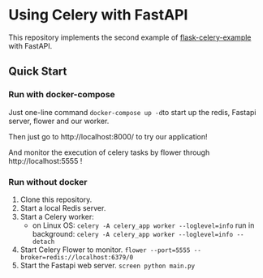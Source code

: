 Using Celery with FastAPI
========

This repository implements the second example of [flask-celery-example](https://github.com/miguelgrinberg/flask-celery-example.git) with FastAPI.

Quick Start
-----------
### Run with docker-compose
Just one-line command ```docker-compose up -d```to start up the redis, Fastapi server, flower and our worker.

Then just go to http://localhost:8000/ to try our application!

And monitor the execution of celery tasks by flower through http://localhost:5555 !
### Run without docker

1. Clone this repository.
2. Start a local Redis server.
3. Start a Celery worker:
    - on Linux OS:
    `celery -A celery_app worker --loglevel=info`
    run in background: `celery -A celery_app worker --loglevel=info --detach`
4. Start Celery Flower to monitor. `flower --port=5555 --broker=redis://localhost:6379/0`
5. Start the Fastapi web server. `screen python main.py`
